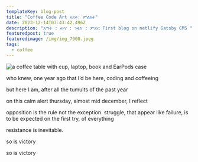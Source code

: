 ```yaml
---
templateKey: blog-post
title: "Coffee Code Art ጸደቀ: ምልክት"
date: 2023-12-14T07:43:42.496Z
description: "እሣት : ውሃ : ንፋስ : ምድር First blog on netlify Gatsby CMS "
featuredpost: true
featuredimage: /img/img_7908.jpeg
tags:
  - coffee
---
```

![a coffee table with cup, laptop, book and EarPods case](/img/img_7908.jpeg "Coffee Code Art ")

who knew, one year ago that I‘d be here, coding and coffeeing

but here I am, after all the tumults of the past year  

on this calm alert thursday, almost mid december, I reflect

opposition is the rule not the exception. struggle, that appear like failure, is to be expected on the first try,  of everything

resistance is inevitable. 

so is victory 

so is victory